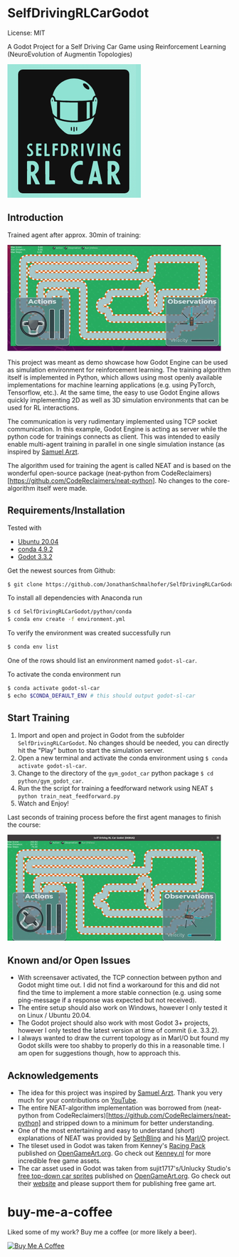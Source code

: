 SelfDrivingRLCarGodot
=======

License: MIT

A Godot Project for a Self Driving Car Game using Reinforcement Learning (NeuroEvolution of Augmentin Topologies)

![Last Seconds of Training Agent](doc/img/icon.png)


Introduction
------------

Trained agent after approx. 30min of training:

![Trained Agent Driving](doc/img/animation_result.gif)

This project was meant as demo showcase how Godot Engine can be used as simulation environment for reinforcement learning.
The training algorithm itself is implemented in Python, which allows using most openly available implementations for machine learning applications (e.g. using PyTorch, Tensorflow, etc.).
At the same time, the easy to use Godot Engine allows quickly implementing 2D as well as 3D simulation environments that can be used for RL interactions.
 
The communication is very rudimentary implemented using TCP socket communication. In this example, Godot Engine is acting as server while the python code for trainings connects as client. This was intended to easily enable multi-agent training in parallel in one single simulation instance (as inspired by [Samuel Arzt](https://www.youtube.com/watch?v=Aut32pR5PQA "YouTube video from Samuel Arzt").
 
The algorithm used for training the agent is called NEAT and is based on the wonderful open-source package (neat-python from CodeReclaimers)[https://github.com/CodeReclaimers/neat-python]. No changes to the core-algorithm itself were made.



Requirements/Installation
------------

Tested with

- [Ubuntu 20.04](https://ubuntu.com/download/desktop/thank-you?version=20.04.2.0&architecture=amd64 "Ubuntu 20.04.2.0 LTS Download Link")
- [conda 4.9.2](https://www.anaconda.com/products/individual "Anaconda Download Page")
- [Godot 3.3.2](https://www.google.com "Godot Engine Download Page")

Get the newest sources from Github:
```bash
$ git clone https://github.com/JonathanSchmalhofer/SelfDrivingRLCarGodot
```

To install all dependencies with Anaconda run
```bash
$ cd SelfDrivingRLCarGodot/python/conda
$ conda env create -f environment.yml
```

To verify the environment was created successfully run
```bash
$ conda env list
```
One of the rows should list an environment named `godot-sl-car`.

To activate the conda environment run
```bash
$ conda activate godot-sl-car
$ echo $CONDA_DEFAULT_ENV # this should output godot-sl-car
```


Start Training
------------

1. Import and open and project in Godot from the subfolder `SelfDrivingRLCarGodot`. No changes should be needed, you can directly hit the "Play" button to start the simulation server.
2. Open a new terminal and activate the conda environment using `$ conda activate godot-sl-car`.
3. Change to the directory of the `gym_godot_car` python package `$ cd python/gym_godot_car`.
4. Run the the script for training a feedforward network using NEAT `$ python train_neat_feedforward.py`
4. Watch and Enjoy!

Last seconds of training process before the first agent manages to finish the course:

![Last Seconds of Training Agent](doc/img/animation_training.gif)


Known and/or Open Issues
------------

* With screensaver activated, the TCP connection between python and Godot might time out. I did not find a workaround for this and did not find the time to implement a more stable connection (e.g. using some ping-message if a response was expected but not received).
* The entire setup should also work on Windows, however I only tested it on Linux / Ubuntu 20.04.
* The Godot project should also work with most Godot 3+ projects, however I only tested the latest version at time of commit (i.e. 3.3.2).
* I always wanted to draw the current topology as in MarI/O but found my Godot skills were too shabby to properly do this in a reasonable time. I am open for suggestions though, how to approach this.


Acknowledgements
------------

* The idea for this project was inspired by [Samuel Arzt](https://www.youtube.com/watch?v=Aut32pR5PQA). Thank you very much for your contributions on [YouTube](https://www.youtube.com/c/SamuelArzt/videos).
* The entire NEAT-algorithm implementation was borrowed from (neat-python from CodeReclaimers)[https://github.com/CodeReclaimers/neat-python] and stripped down to a minimum for better understanding.
* One of the most entertaining and easy to understand (short) explanations of NEAT was provided by [SethBling](https://www.youtube.com/channel/UC8aG3LDTDwNR1UQhSn9uVrw) and his [MarI/O](https://www.youtube.com/watch?v=qv6UVOQ0F44) project.
* The tileset used in Godot was taken from Kenney's [Racing Pack](https://opengameart.org/content/racing-pack) published on [OpenGameArt.org](http://www.opengameart.org). Go check out [Kenney.nl](http://www.kenney.nl) for more incredible free game assets.
* The car asset used in Godot was taken from sujit1717's/Unlucky Studio's [free top-down car sprites](https://opengameart.org/content/free-top-down-car-sprites-by-unlucky-studio) published on [OpenGameArt.org](http://www.opengameart.org). Go check out their [website](http://unluckystudio.com/support-free-game-art/) and please support them for publishing free game art.

# buy-me-a-coffee
Liked some of my work? Buy me a coffee (or more likely a beer).

<a href="https://www.buymeacoffee.com/JonathanS" target="_blank"><img src="https://bmc-cdn.nyc3.digitaloceanspaces.com/BMC-button-images/custom_images/orange_img.png" alt="Buy Me A Coffee" style="height: auto !important;width: auto !important;" ></a>


